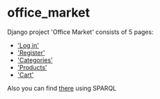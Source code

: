 # office_market
Django project 'Office Market' consists of 5 pages:
* ['Log in'](https://github.com/Pet315/office_market/blob/main/account/templates/login.html)
* ['Register'](https://github.com/Pet315/office_market/blob/main/account/templates/register.html)
* ['Categories'](https://github.com/Pet315/office_market/blob/main/main/templates/categories.html)
* ['Products'](https://github.com/Pet315/office_market/blob/main/main/templates/products.html)
* ['Cart'](https://github.com/Pet315/office_market/blob/main/main/templates/cart.html)

Also you can find [there](https://github.com/Pet315/office_market/blob/main/main/views.py) using SPARQL
